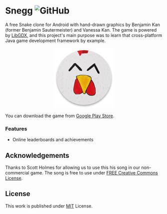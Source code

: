 # Snegg ![GitHub](https://img.shields.io/github/license/b3nk4n/snegg-game)

A free Snake clone for Android with hand-drawn graphics by Benjamin Kan (former Benjamin Sautermeister) and Vanessa Kan. The game is powered by [LibGDX](https://libgdx.com/), and this project's main purpose was to learn that cross-platform Java game development framework by example.

<p align="center">
    <img alt="App Logo" src="android/res/drawable-xxxhdpi/ic_launcher.png">
</p>

You can download the game from [Google Play Store](https://play.google.com/store/apps/details?id=de.bsautermeister.snegg).

### Features
- Online leaderboards and achievements

## Acknowledgements

Thanks to Scott Holmes for allowing us to use this his song in our non-commercial game. The song is free to use under [FREE Creative Commons License](https://scottholmesmusic.com/licensing/).

## License

This work is published under [MIT][mit] License.

[mit]: https://github.com/b3nk4n/snegg-game/blob/main/LICENSE
